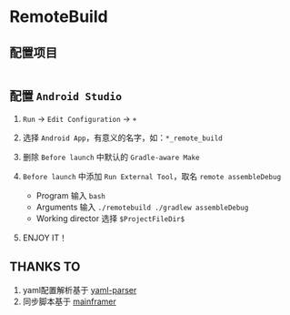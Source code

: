 # RemoteBuild

## 配置项目

```Shell
```

## 配置 `Android Studio`

1. `Run` -> `Edit Configuration` -> `+`
2. 选择 `Android App`，有意义的名字，如：`*_remote_build`
3. 删除 `Before launch` 中默认的 `Gradle-aware Make`
4. `Before launch` 中添加 `Run External Tool`，取名 `remote assembleDebug`
    - Program 输入 `bash`
    - Arguments 输入 `./remotebuild ./gradlew assembleDebug`
    - Working director 选择 `$ProjectFileDir$`

5. ENJOY IT！

## THANKS TO

1. yaml配置解析基于 [yaml-parser](https://github.com/Minlison/yaml-parser/blob/master/parser_yaml.sh)
2. 同步脚本基于 [mainframer](https://github.com/buildfoundation/mainframer)
